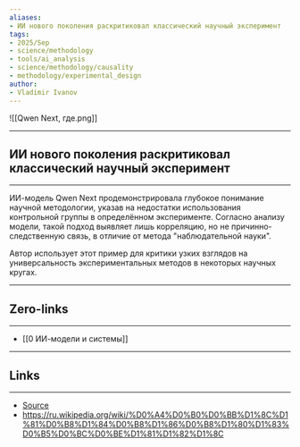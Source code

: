 ```yaml
---
aliases: 
- ИИ нового поколения раскритиковал классический научный эксперимент
tags:
- 2025/Sep
- science/methodology
- tools/ai_analysis
- science/methodology/causality
- methodology/experimental_design
author:
- Vladimir Ivanov
---
```

![[Qwen Next, где.png]]

-----
##  ИИ нового поколения раскритиковал классический научный эксперимент
-----
ИИ-модель Qwen Next продемонстрировала глубокое понимание научной методологии, указав на недостатки использования контрольной группы в определённом эксперименте. Согласно анализу модели, такой подход выявляет лишь корреляцию, но не причинно-следственную связь, в отличие от метода "наблюдательной науки". 

Автор использует этот пример для критики узких взглядов на универсальность экспериментальных методов в некоторых научных кругах.

---
## Zero-links
---
- [[0 ИИ-модели и системы]]

---
## Links
---
- [Source](https://t.me/turboproject/2131)
- https://ru.wikipedia.org/wiki/%D0%A4%D0%B0%D0%BB%D1%8C%D1%81%D0%B8%D1%84%D0%B8%D1%86%D0%B8%D1%80%D1%83%D0%B5%D0%BC%D0%BE%D1%81%D1%82%D1%8C